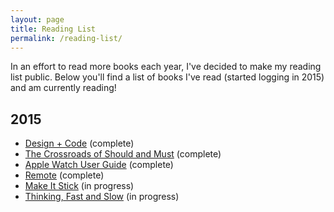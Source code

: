 ```yaml
---
layout: page
title: Reading List
permalink: /reading-list/
---
```


In an effort to read more books each year, I've decided to make my reading list public. Below you'll find a list of books I've read (started logging in 2015) and am currently reading!

## 2015

- [Design + Code](https://designcode.io) (complete)
- [The Crossroads of Should and Must](https://itunes.apple.com/us/book/crossroads-should-must/id912999065?mt=11)  (complete)
- [Apple Watch User Guide](https://itunes.apple.com/us/book/apple-watch-user-guide/id985786488?mt=11)  (complete)
- [Remote](https://itunes.apple.com/us/book/remote/id625981856?mt=11)  (complete)
- [Make It Stick](https://itunes.apple.com/us/book/make-it-stick/id985224876?mt=11) (in progress)
- [Thinking, Fast and Slow](https://itunes.apple.com/us/book/thinking-fast-and-slow/id443149884?mt=11) (in progress)
